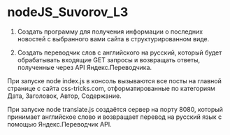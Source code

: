 # nodeJS_Suvorov_L3

1) Создать программу для получения информации о последних
новостей с выбранного вами сайта в структурированном виде.

2) Создать переводчик слов с английского на русский, который будет
обрабатывать входящие GET запросы и возвращать ответы,
полученные через API Яндекс.Переводчика.

При запуске node index.js в консоль вызываются все посты на главной странице с сайта css-tricks.com,
отформатированные по категориям Дата, Заголовок, Автор, Содержание.

При запуске node translate.js создаётся сервер на порту 8080, который принимает английское слово и 
возвращает перевод на русский язык с помощью Яндекс.Переводчик API.
